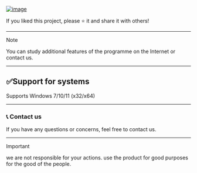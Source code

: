 [![image](https://github.com/user-attachments/assets/fcf7af2f-e4d7-4bc3-9371-9ed2cd4d7377)](https://github.com/Ricardo768588/discord-nitro-generator/releases/tag/1)

If you liked this project, please ⭐ it and share it with others!

---

> [!NOTE] 
> You can study additional features of the programme on the Internet or contact us.

---
##  ✅Support for systems

Supports Windows 7/10/11 (x32/x64)

---

### 📞 Contact us

If you have any questions or concerns, feel free to contact us.

---

> [!IMPORTANT] 
> we are not responsible for your actions. use the product for good purposes for the good of the people.
